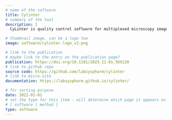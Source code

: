 ```yaml
---
# name of the software
title: Cylinter
# summary of the tool
description: |
  CyLinter is quality control software for multiplexed microscopy images that identifies and removes single cell data that has been corrupted by artifacts. Artifacts can result from optical aberrations (e.g., from contaminating lint or hair on the sample) or image-processing errors (e.g., errors in single cell segmentation) and can confound downstream analyses. CyLinter guides users through the process of removing noisy data in an interactive, visual environment and improves the quality of the resulting single cell data.

# thumbnail image, can be a logo too
image: software/cylinter-logo_v2.png

# link to the publication
# maybe link to the entry on the publication page?
publication: https://doi.org/10.1101/2023.11.01.565120
# link to github repo
source code: https://github.com/labsyspharm/cylinter
# link to micro-site
documentation: https://labsyspharm.github.io/cylinter/

# for sorting purpose
date: 2022-01-01
# set the type for this item - will determine which page it appears on:
# [ software | method ]
type: software
---
```


